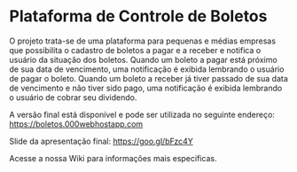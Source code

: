 # Plataforma de Controle de Boletos

  O projeto trata-se de uma plataforma para pequenas e médias empresas que possibilita o cadastro de boletos a pagar e a receber e notifica o usuário da situação dos boletos. Quando um boleto a pagar está próximo de sua data de vencimento, uma notificação é exibida lembrando o usuário de pagar o boleto. Quando um boleto a receber já tiver passado de sua data de vencimento e não tiver sido pago, uma notificação é exibida lembrando o usuário de cobrar seu dividendo.
  
  A versão final está disponível e pode ser utilizada no seguinte endereço: https://boletos.000webhostapp.com
  
  Slide da apresentação final: https://goo.gl/bFzc4Y

  Acesse a nossa Wiki para informações mais especificas.
